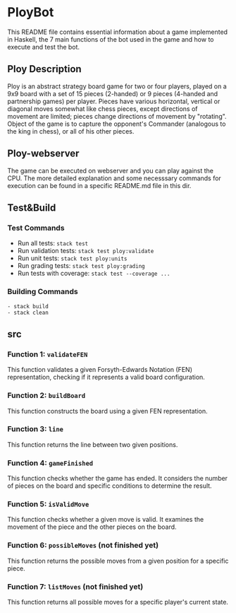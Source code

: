 # PloyBot

This README file contains essential information about a game implemented in Haskell, the 7 main functions of the bot used in the game and how to execute and test the bot.

## Ploy Description

Ploy is an abstract strategy board game for two or four players, played on a 9x9 board with a set of 15 pieces (2-handed) or 9 pieces (4-handed and partnership games) per player. Pieces have various horizontal, vertical or diagonal moves somewhat like chess pieces, except directions of movement are limited; pieces change directions of movement by "rotating". Object of the game is to capture the opponent's Commander (analogous to the king in chess), or all of his other pieces.

## Ploy-webserver

The game can be executed on webserver and you can play against the CPU. The more detailed explanation and some necesssary commands for execution can be found in a specific README.md file in this dir.

## Test&Build

### Test Commands
- Run all tests: ```stack test ```
- Run validation tests: ```stack test ploy:validate ```
- Run unit tests: ```stack test ploy:units ```
- Run grading tests: ```stack test ploy:grading ```
- Run tests with coverage: ```stack test --coverage ... ```

### Building Commands
```shell
- stack build
- stack clean
```

## src

### Function 1: `validateFEN`

This function validates a given Forsyth-Edwards Notation (FEN) representation, checking if it represents a valid board configuration.

### Function 2: `buildBoard`

This function constructs the board using a given FEN representation.

### Function 3: `line`

This function returns the line between two given positions.

### Function 4: `gameFinished`

This function checks whether the game has ended. It considers the number of pieces on the board and specific conditions to determine the result.

### Function 5: `isValidMove`

This function checks whether a given move is valid. It examines the movement of the piece and the other pieces on the board.

### Function 6: `possibleMoves` (not finished yet)

This function returns the possible moves from a given position for a specific piece.

### Function 7: `listMoves` (not finished yet)

This function returns all possible moves for a specific player's current state.


